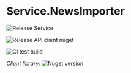 # Service.NewsImporter

![Release Service](https://github.com/MyJetWallet/Service.NewsImporter/workflows/Release%20Service/badge.svg)

![Release API client nuget](https://github.com/MyJetWallet/Service.NewsImporter/workflows/Release%20API%20client%20nuget/badge.svg)

![CI test build](https://github.com/MyJetWallet/Service.NewsImporter/workflows/CI%20test%20build/badge.svg)

*Client library:* ![Nuget version](https://img.shields.io/nuget/v/MyJetWallet.Service.NewsImporter.Client?label=MyJetWallet.Service.NewsImporter.Client&style=social)

